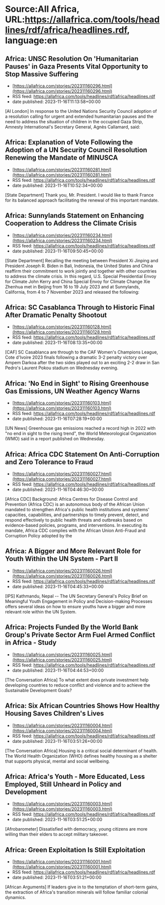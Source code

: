 # Source:All Africa, URL:https://allafrica.com/tools/headlines/rdf/africa/headlines.rdf, language:en

## Africa: UNSC Resolution On 'Humanitarian Pauses' in Gaza Presents Vital Opportunity to Stop Massive Suffering
 - [https://allafrica.com/stories/202311160296.html](https://allafrica.com/stories/202311160296.html)
 - RSS feed: https://allafrica.com/tools/headlines/rdf/africa/headlines.rdf
 - date published: 2023-11-16T11:13:58+00:00

[AI London] In response to the United Nations Security Council adoption of a resolution calling for urgent and extended humanitarian pauses and the need to address the situation of children in the occupied Gaza Strip, Amnesty International's Secretary General, Agn&#xe8;s Callamard, said:

## Africa: Explanation of Vote Following the Adoption of a UN Security Council Resolution Renewing the Mandate of MINUSCA
 - [https://allafrica.com/stories/202311160281.html](https://allafrica.com/stories/202311160281.html)
 - RSS feed: https://allafrica.com/tools/headlines/rdf/africa/headlines.rdf
 - date published: 2023-11-16T10:52:34+00:00

[State Department] Thank you, Mr. President. I would like to thank France for its balanced approach facilitating the renewal of this important mandate.

## Africa: Sunnylands Statement on Enhancing Cooperation to Address the Climate Crisis
 - [https://allafrica.com/stories/202311160234.html](https://allafrica.com/stories/202311160234.html)
 - RSS feed: https://allafrica.com/tools/headlines/rdf/africa/headlines.rdf
 - date published: 2023-11-16T09:50:45+00:00

[State Department] Recalling the meeting between President Xi Jinping and President Joseph R. Biden in Bali, Indonesia, the United States and China reaffirm their commitment to work jointly and together with other countries to address the climate crisis. In this regard, U.S. Special Presidential Envoy for Climate John Kerry and China Special Envoy for Climate Change Xie Zhenhua met in Beijing from 16 to 19 July 2023 and at Sunnylands, California, from 4 to 7 November 2023 and released the following:

## Africa: SC Casablanca Through to Historic Final After Dramatic Penalty Shootout
 - [https://allafrica.com/stories/202311160128.html](https://allafrica.com/stories/202311160128.html)
 - RSS feed: https://allafrica.com/tools/headlines/rdf/africa/headlines.rdf
 - date published: 2023-11-16T08:13:35+00:00

[CAF] SC Casablanca are through to the CAF Women's Champions League, Cote d'Ivoire 2023 finals following a dramatic 3-2 penalty victory over Ampem Darkoa after the two sides played out to an exciting 2-2 draw in San Pedro's Laurent Pokou stadium on Wednesday evening.

## Africa: 'No End in Sight' to Rising Greenhouse Gas Emissions, UN Weather Agency Warns
 - [https://allafrica.com/stories/202311160103.html](https://allafrica.com/stories/202311160103.html)
 - RSS feed: https://allafrica.com/tools/headlines/rdf/africa/headlines.rdf
 - date published: 2023-11-16T07:28:19+00:00

[UN News] Greenhouse gas emissions reached a record high in 2022 with "no end in sight to the rising trend", the World Meteorological Organization (WMO) said in a report published on Wednesday.

## Africa: Africa CDC Statement On Anti-Corruption and Zero Tolerance to Fraud
 - [https://allafrica.com/stories/202311160027.html](https://allafrica.com/stories/202311160027.html)
 - RSS feed: https://allafrica.com/tools/headlines/rdf/africa/headlines.rdf
 - date published: 2023-11-16T04:46:30+00:00

[Africa CDC] Background: Africa Centres for Disease Control and Prevention (Africa CDC) is an autonomous body of the African Union mandated to strengthen Africa's public health institutions and systems' capacities, capabilities, and partnerships to timely prevent, detect, and respond effectively to public health threats and outbreaks based on evidence-based policies, programs, and interventions. In executing its mandate, Africa CDC complies with the African Union Anti-Fraud and Corruption Policy adopted by the

## Africa: A Bigger and More Relevant Role for Youth Within the UN System - Part II
 - [https://allafrica.com/stories/202311160026.html](https://allafrica.com/stories/202311160026.html)
 - RSS feed: https://allafrica.com/tools/headlines/rdf/africa/headlines.rdf
 - date published: 2023-11-16T04:45:33+00:00

[IPS] Kathmandu, Nepal -- The UN Secretary General's Policy Brief on Meaningful Youth Engagement in Policy and Decision-making Processes offers several ideas on how to ensure youths have a bigger and more relevant role within the UN System.

## Africa: Projects Funded By the World Bank Group's Private Sector Arm Fuel Armed Conflict in Africa - Study
 - [https://allafrica.com/stories/202311160025.html](https://allafrica.com/stories/202311160025.html)
 - RSS feed: https://allafrica.com/tools/headlines/rdf/africa/headlines.rdf
 - date published: 2023-11-16T04:44:53+00:00

[The Conversation Africa] To what extent does private investment help developing countries to reduce conflict and violence and to achieve the Sustainable Development Goals?

## Africa: Six African Countries Shows How Healthy Housing Saves Children's Lives
 - [https://allafrica.com/stories/202311160004.html](https://allafrica.com/stories/202311160004.html)
 - RSS feed: https://allafrica.com/tools/headlines/rdf/africa/headlines.rdf
 - date published: 2023-11-16T03:51:26+00:00

[The Conversation Africa] Housing is a critical social determinant of health. The World Health Organization (WHO) defines healthy housing as a shelter that supports physical, mental and social wellbeing.

## Africa: Africa's Youth - More Educated, Less Employed, Still Unheard in Policy and Development
 - [https://allafrica.com/stories/202311160003.html](https://allafrica.com/stories/202311160003.html)
 - RSS feed: https://allafrica.com/tools/headlines/rdf/africa/headlines.rdf
 - date published: 2023-11-16T03:51:25+00:00

[Afrobarometer] Dissatisfied with democracy, young citizens are more willing than their elders to accept military takeover.

## Africa: Green Exploitation Is Still Exploitation
 - [https://allafrica.com/stories/202311160001.html](https://allafrica.com/stories/202311160001.html)
 - RSS feed: https://allafrica.com/tools/headlines/rdf/africa/headlines.rdf
 - date published: 2023-11-16T03:51:21+00:00

[African Arguments] If leaders give in to the temptation of short-term gains, the extraction of Africa's transition minerals will follow familiar colonial dynamics.

